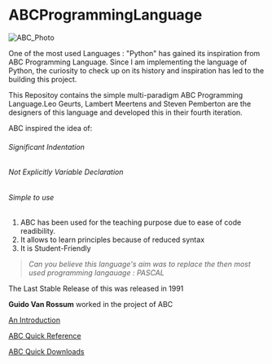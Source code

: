# ABCProgrammingLanguage

![ABC_Photo](https://user-images.githubusercontent.com/79784782/222300519-aad3da47-32da-4a64-8c7d-04ab1d1020c0.jpeg)

One of the most used Languages : "Python" has gained its inspiration from ABC Programming Language. Since I am implementing the language of Python, the curiosity to check up on its history and inspiration has led to the building this project. 

This Repositoy contains the simple multi-paradigm ABC Programming Language.Leo Geurts, Lambert Meertens and Steven Pemberton are the designers of this language and developed this in their fourth iteration. 

ABC inspired the idea of:
###### Significant Indentation
###### Not Explicitly Variable Declaration
###### Simple to use

1. ABC has been used for the teaching purpose due to ease of code readibility.
2. It allows to learn principles because of reduced syntax
3. It is Student-Friendly

> *Can you believe this language's aim was to replace the then most used programming langauage : PASCAL* 


The Last Stable Release of this was released in 1991

**Guido Van Rossum** worked in the project of ABC

[An Introduction](https://homepages.cwi.nl/~steven/abc/)

[ABC Quick Reference](https://homepages.cwi.nl/~steven/abc/qr.html)

[ABC Quick Downloads](https://homepages.cwi.nl/~steven/abc/implementations.html)
